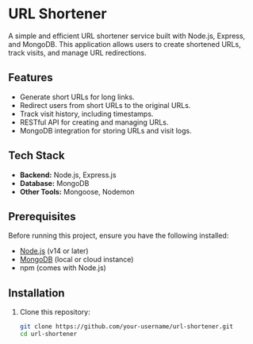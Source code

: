 # URL Shortener

A simple and efficient URL shortener service built with Node.js, Express, and MongoDB. This application allows users to create shortened URLs, track visits, and manage URL redirections.

## Features

- Generate short URLs for long links.
- Redirect users from short URLs to the original URLs.
- Track visit history, including timestamps.
- RESTful API for creating and managing URLs.
- MongoDB integration for storing URLs and visit logs.

## Tech Stack

- **Backend:** Node.js, Express.js
- **Database:** MongoDB
- **Other Tools:** Mongoose, Nodemon

## Prerequisites

Before running this project, ensure you have the following installed:

- [Node.js](https://nodejs.org/) (v14 or later)
- [MongoDB](https://www.mongodb.com/try/download/community) (local or cloud instance)
- npm (comes with Node.js)

## Installation

1. Clone this repository:

   ```bash
   git clone https://github.com/your-username/url-shortener.git
   cd url-shortener
